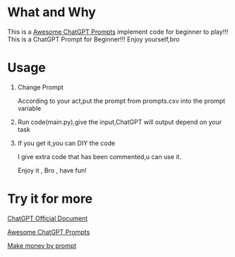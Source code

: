 

# What and Why

This is a [Awesome ChatGPT Prompts](https://github.com/f/awesome-chatgpt-prompts) implement code for beginner to play!!!
This is a ChatGPT Prompt for Beginner!!!
Enjoy yourself,bro

# Usage

1. Change Prompt
   
   According to your act,put the prompt from prompts.csv into the prompt variable
   
2. Run code(main.py),give the input,ChatGPT will output depend on your task

3. If you get it,you can DIY the code

   I give extra code that has been commented,u can use it.

   Enjoy it , Bro , have fun!

# Try it for more

[ChatGPT Official Document](https://platform.openai.com/docs/introduction/overview)

[Awesome ChatGPT Prompts](https://github.com/f/awesome-chatgpt-prompts)

[Make money by prompt](https://promptbase.com/)
